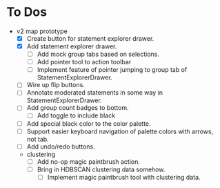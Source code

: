 # To Dos
- v2 map prototype
    - [x] Create button for statement explorer drawer.
    - [x] Add statement explorer drawer.
        - [ ] Add mock group tabs based on selections.
        - [ ] Add pointer tool to action toolbar
        - [ ] Implement feature of pointer jumping to group tab of StatementExplorerDrawer.
    - [ ] Wire up flip buttons.
    - [ ] Annotate moderated statements in some way in StatementExplorerDrawer.
    - [ ] Add group count badges to bottom.
        - [ ] Add toggle to include black
    - [ ] Add special black color to the color palette.
    - [ ] Support easier keyboard navigation of palette colors with arrows, not tab.
    - [ ] Add undo/redo buttons.
    - clustering
        - [ ] Add no-op magic paintbrush action.
        - [ ] Bring in HDBSCAN clustering data somehow.
            - [ ] Implement magic paintbrush tool with clustering data.

